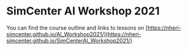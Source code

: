 SimCenter AI Workshop 2021
==========================

You can find the course outline and links to lessons on [https://nheri-simcenter.github.io/AI_Workshop2021/](https://nheri-simcenter.github.io/SimCenterAI_Workshop2021/)

